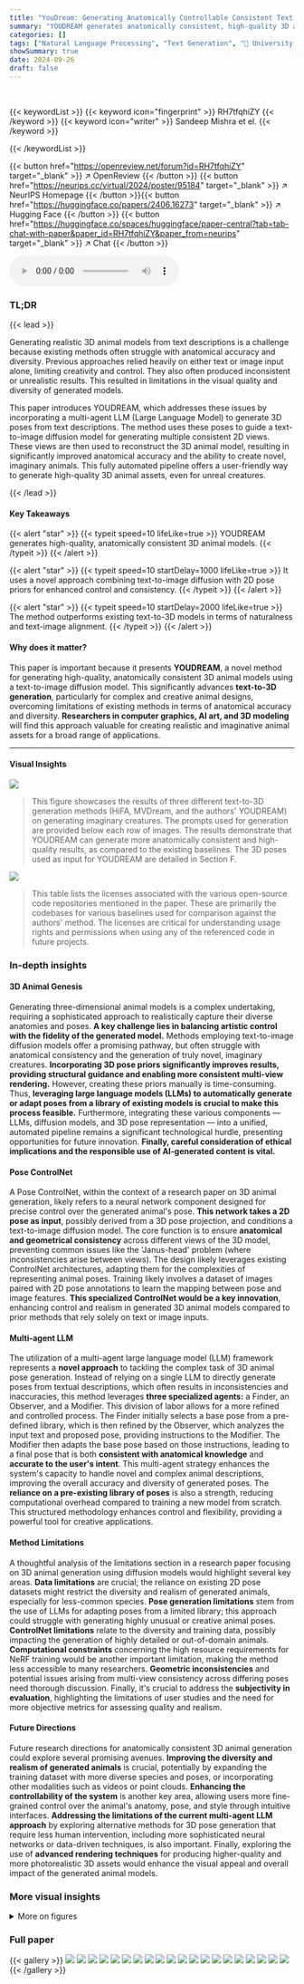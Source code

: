 ```yaml
---
title: "YouDream: Generating Anatomically Controllable Consistent Text-to-3D Animals"
summary: "YOUDREAM generates anatomically consistent, high-quality 3D animal models from text and 2D pose priors, pushing creative boundaries in text-to-3D generation."
categories: []
tags: ["Natural Language Processing", "Text Generation", "🏢 University of Texas at Austin",]
showSummary: true
date: 2024-09-26
draft: false
---
```


<br>

{{< keywordList >}}
{{< keyword icon="fingerprint" >}} RH7tfqhiZY {{< /keyword >}}
{{< keyword icon="writer" >}} Sandeep Mishra et el. {{< /keyword >}}
 
{{< /keywordList >}}

{{< button href="https://openreview.net/forum?id=RH7tfqhiZY" target="_blank" >}}
↗ OpenReview
{{< /button >}}
{{< button href="https://neurips.cc/virtual/2024/poster/95184" target="_blank" >}}
↗ NeurIPS Homepage
{{< /button >}}{{< button href="https://huggingface.co/papers/2406.16273" target="_blank" >}}
↗ Hugging Face
{{< /button >}}
{{< button href="https://huggingface.co/spaces/huggingface/paper-central?tab=tab-chat-with-paper&paper_id=RH7tfqhiZY&paper_from=neurips" target="_blank" >}}
↗ Chat
{{< /button >}}



<audio controls>
    <source src="https://ai-paper-reviewer.com/RH7tfqhiZY/podcast.wav" type="audio/wav">
    Your browser does not support the audio element.
</audio>


### TL;DR


{{< lead >}}

Generating realistic 3D animal models from text descriptions is a challenge because existing methods often struggle with anatomical accuracy and diversity.  Previous approaches relied heavily on either text or image input alone, limiting creativity and control.  They also often produced inconsistent or unrealistic results.  This resulted in limitations in the visual quality and diversity of generated models.



This paper introduces YOUDREAM, which addresses these issues by incorporating a multi-agent LLM (Large Language Model) to generate 3D poses from text descriptions.  The method uses these poses to guide a text-to-image diffusion model for generating multiple consistent 2D views.  These views are then used to reconstruct the 3D animal model, resulting in significantly improved anatomical accuracy and the ability to create novel, imaginary animals.  This fully automated pipeline offers a user-friendly way to generate high-quality 3D animal assets, even for unreal creatures.

{{< /lead >}}


#### Key Takeaways

{{< alert "star" >}}
{{< typeit speed=10 lifeLike=true >}} YOUDREAM generates high-quality, anatomically consistent 3D animal models. {{< /typeit >}}
{{< /alert >}}

{{< alert "star" >}}
{{< typeit speed=10 startDelay=1000 lifeLike=true >}} It uses a novel approach combining text-to-image diffusion with 2D pose priors for enhanced control and consistency. {{< /typeit >}}
{{< /alert >}}

{{< alert "star" >}}
{{< typeit speed=10 startDelay=2000 lifeLike=true >}} The method outperforms existing text-to-3D models in terms of naturalness and text-image alignment. {{< /typeit >}}
{{< /alert >}}

#### Why does it matter?
This paper is important because it presents **YOUDREAM**, a novel method for generating high-quality, anatomically consistent 3D animal models using a text-to-image diffusion model.  This significantly advances **text-to-3D generation**, particularly for complex and creative animal designs, overcoming limitations of existing methods in terms of anatomical accuracy and diversity.  **Researchers in computer graphics, AI art, and 3D modeling** will find this approach valuable for creating realistic and imaginative animal assets for a broad range of applications.

------
#### Visual Insights



![](https://ai-paper-reviewer.com/RH7tfqhiZY/figures_1_1.jpg)

> This figure showcases the results of three different text-to-3D generation methods (HiFA, MVDream, and the authors' YOUDREAM) on generating imaginary creatures.  The prompts used for generation are provided below each row of images.  The results demonstrate that YOUDREAM can generate more anatomically consistent and high-quality results, as compared to the existing baselines.  The 3D poses used as input for YOUDREAM are detailed in Section F.





![](https://ai-paper-reviewer.com/RH7tfqhiZY/tables_23_1.jpg)

> This table lists the licenses associated with the various open-source code repositories mentioned in the paper.  These are primarily the codebases for various baselines used for comparison against the authors' method. The licenses are critical for understanding usage rights and permissions when using any of the referenced code in future projects.





### In-depth insights


#### 3D Animal Genesis
Generating three-dimensional animal models is a complex undertaking, requiring a sophisticated approach to realistically capture their diverse anatomies and poses.  **A key challenge lies in balancing artistic control with the fidelity of the generated model.**  Methods employing text-to-image diffusion models offer a promising pathway, but often struggle with anatomical consistency and the generation of truly novel, imaginary creatures.  **Incorporating 3D pose priors significantly improves results, providing structural guidance and enabling more consistent multi-view rendering.**  However, creating these priors manually is time-consuming. Thus, **leveraging large language models (LLMs) to automatically generate or adapt poses from a library of existing models is crucial to make this process feasible.**  Furthermore, integrating these various components — LLMs, diffusion models, and 3D pose representation — into a unified, automated pipeline remains a significant technological hurdle, presenting opportunities for future innovation. **Finally, careful consideration of ethical implications and the responsible use of AI-generated content is vital.**

#### Pose ControlNet
A Pose ControlNet, within the context of a research paper on 3D animal generation, likely refers to a neural network component designed for precise control over the generated animal's pose.  **This network takes a 2D pose as input**, possibly derived from a 3D pose projection, and conditions a text-to-image diffusion model.  The core function is to ensure **anatomical and geometrical consistency** across different views of the 3D model, preventing common issues like the 'Janus-head' problem (where inconsistencies arise between views).  The design likely leverages existing ControlNet architectures, adapting them for the complexities of representing animal poses. Training likely involves a dataset of images paired with 2D pose annotations to learn the mapping between pose and image features.  **This specialized ControlNet would be a key innovation**, enhancing control and realism in generated 3D animal models compared to prior methods that rely solely on text or image inputs.

#### Multi-agent LLM
The utilization of a multi-agent large language model (LLM) framework represents a **novel approach** to tackling the complex task of 3D animal pose generation.  Instead of relying on a single LLM to directly generate poses from textual descriptions, which often results in inconsistencies and inaccuracies, this method leverages **three specialized agents:** a Finder, an Observer, and a Modifier.  This division of labor allows for a more refined and controlled process. The Finder initially selects a base pose from a pre-defined library, which is then refined by the Observer, which analyzes the input text and proposed pose, providing instructions to the Modifier. The Modifier then adapts the base pose based on those instructions, leading to a final pose that is both **consistent with anatomical knowledge** and **accurate to the user's intent**. This multi-agent strategy enhances the system's capacity to handle novel and complex animal descriptions, improving the overall accuracy and diversity of generated poses.  The **reliance on a pre-existing library of poses** is also a strength, reducing computational overhead compared to training a new model from scratch. This structured methodology enhances control and flexibility, providing a powerful tool for creative applications.

#### Method Limitations
A thoughtful analysis of the limitations section in a research paper focusing on 3D animal generation using diffusion models would highlight several key areas.  **Data limitations** are crucial; the reliance on existing 2D pose datasets might restrict the diversity and realism of generated animals, especially for less-common species.  **Pose generation limitations** stem from the use of LLMs for adapting poses from a limited library; this approach could struggle with generating highly unusual or creative animal poses.  **ControlNet limitations** relate to the diversity and training data, possibly impacting the generation of highly detailed or out-of-domain animals.  **Computational constraints** concerning the high resource requirements for NeRF training would be another important limitation, making the method less accessible to many researchers.  **Geometric inconsistencies** and potential issues arising from multi-view consistency across differing poses need thorough discussion.  Finally, it's crucial to address the **subjectivity in evaluation**, highlighting the limitations of user studies and the need for more objective metrics for assessing quality and realism.

#### Future Directions
Future research directions for anatomically consistent 3D animal generation could explore several promising avenues. **Improving the diversity and realism of generated animals** is crucial, potentially by expanding the training dataset with more diverse species and poses, or incorporating other modalities such as videos or point clouds.  **Enhancing the controllability of the system** is another key area, allowing users more fine-grained control over the animal's anatomy, pose, and style through intuitive interfaces.  **Addressing the limitations of the current multi-agent LLM approach** by exploring alternative methods for 3D pose generation that require less human intervention, including more sophisticated neural networks or data-driven techniques, is also important.  Finally, exploring the use of **advanced rendering techniques** for producing higher-quality and more photorealistic 3D assets would enhance the visual appeal and overall impact of the generated animal models.


### More visual insights

<details>
<summary>More on figures
</summary>


![](https://ai-paper-reviewer.com/RH7tfqhiZY/figures_1_2.jpg)

> This figure compares the 3D animal generation results of three different methods: HiFA, MVDream, and the authors' proposed method, YOUDREAM.  For each of several prompts describing fantastical creatures (e.g., a llama with octopus tentacles), the figure shows the 3D models generated by each method.  The results highlight YOUDREAM's ability to generate higher-quality, more anatomically consistent models, especially when compared to methods relying solely on text-based input. The 3D pose controls used by YOUDREAM are referenced, indicating the method's ability to achieve fine-grained control over the generated animal's anatomy.


![](https://ai-paper-reviewer.com/RH7tfqhiZY/figures_1_3.jpg)

> This figure showcases the results of three different text-to-3D animal generation methods: HiFA, MVDream, and the authors' proposed method, YOUDREAM.  Each row shows the same prompt given to all three methods, demonstrating that YOUDREAM, guided by both text and 3D pose, produces more realistic and creative results than the other methods which rely solely on text input.  The differences highlight YOUDREAM's ability to generate even unreal animals with complex anatomies.


![](https://ai-paper-reviewer.com/RH7tfqhiZY/figures_4_1.jpg)

> This figure illustrates the automatic pipeline for generating 3D animals using YOUDREAM. It starts with a user providing the name and pose description of the desired animal. A multi-agent large language model (LLM) then generates a 3D pose based on a library of existing animal poses. This 3D pose is used to generate 2D views via viewpoint sampling. These views are then fed into a ControlNet-guided diffusion model, which produces the final 3D animal model using NeRF rendering.  The pipeline is fully automated, requiring minimal human intervention.


![](https://ai-paper-reviewer.com/RH7tfqhiZY/figures_5_1.jpg)

> This figure shows examples of how the multi-agent LLM system modifies 3D poses of animals.  The system consists of three agents: Finder, Observer, and Modifier. The Finder selects an initial pose from a library based on the requested animal. The Observer analyzes the differences between the initial pose and the desired pose (described in text), suggesting necessary adjustments.  Finally, the Modifier applies those adjustments to the initial pose to generate a modified pose representing the desired animal in the specified pose. The figure visually demonstrates this process for three different animals: crocodile, spoonbill, and giraffe. Each example shows the desired animal, the initial pose selected by the Finder, and the final modified pose generated by the system.


![](https://ai-paper-reviewer.com/RH7tfqhiZY/figures_6_1.jpg)

> This figure compares the performance of YOUDREAM against three baseline methods (HIFA, Fantasia3D, and 3DFuse) on generating common animals from text descriptions.  The results show that YOUDREAM outperforms the baselines in terms of generating high-quality, anatomically consistent 3D animal models. While the baselines show inconsistencies in anatomy and geometry, YOUDREAM generates more realistic and accurate results.


![](https://ai-paper-reviewer.com/RH7tfqhiZY/figures_7_1.jpg)

> This figure compares the 3D animal generation results of three different methods: HiFA, MVDream, and the authors' proposed method, YOUDREAM.  Each row shows the results for a different animal prompt, demonstrating the ability of YOUDREAM to generate more realistic and imaginative creatures compared to the other two methods. The figure highlights the importance of using 3D pose control for generating high-quality, anatomically consistent animals.


![](https://ai-paper-reviewer.com/RH7tfqhiZY/figures_8_1.jpg)

> This figure shows an ablation study on the effects of using an initial shape and pose control in the YOUDREAM model.  It demonstrates the impact of each component on the quality of the generated 3D animal models. The results indicate that both initial shape and pose control are beneficial, with pose control being particularly important for maintaining 3D consistency across multiple views.


![](https://ai-paper-reviewer.com/RH7tfqhiZY/figures_8_2.jpg)

> This ablation study demonstrates the impact of different scheduling techniques on the quality of generated images.  The results indicate that using only guidance scaling or only control scaling leads to unnatural color artifacts in the generated images. The use of neither scaling technique results in artifacts, such as grass appearing at the feet of the elephant, likely due to the lower diversity of the ControlNet compared to the Stable Diffusion model used.


![](https://ai-paper-reviewer.com/RH7tfqhiZY/figures_13_1.jpg)

> This figure demonstrates the versatility of the YOUDREAM model by showcasing its ability to generate images of animals with various styles and compositional elements.  The top row shows the input prompts. The subsequent rows illustrate variations in the generated images based on different styles and compositions, all while maintaining a good level of detail and realism. This highlights the model's ability to incorporate diverse artistic directions, not solely relying on a single, literal interpretation of the text prompt.


![](https://ai-paper-reviewer.com/RH7tfqhiZY/figures_13_2.jpg)

> This figure compares the performance of a single Large Language Model (LLM) against a multi-agent LLM system for generating 3D animal poses.  The comparison is shown for three different animals: a hippopotamus, a greater flamingo, and a horse. For each animal, the figure displays the 2D projection of the 3D pose generated by both methods. The visual difference highlights the improved pose generation quality achieved through the multi-agent approach.


![](https://ai-paper-reviewer.com/RH7tfqhiZY/figures_14_1.jpg)

> This figure compares the performance of YOUDREAM's TetraPose ControlNet against OpenPose ControlNet for generating images of animals.  It shows that, unlike YOUDREAM, the OpenPose ControlNet either fails to follow the provided pose control or generates images with unnatural anatomical features.  The example images provided are of a gazelle, a horse, and a baboon.


![](https://ai-paper-reviewer.com/RH7tfqhiZY/figures_14_2.jpg)

> This figure compares the results of three different text-to-3D animal generation methods: HiFA, MVDream, and the authors' proposed method, YOUDREAM.  Each row shows the generated 3D models for a different animal based on a textual description provided as a prompt.  The purpose is to demonstrate that YOUDREAM, which incorporates 3D pose controls, can generate more imaginative and anatomically consistent results, especially compared to methods that rely solely on text prompts.


![](https://ai-paper-reviewer.com/RH7tfqhiZY/figures_15_1.jpg)

> This figure demonstrates the robustness of the YOUDREAM model to different random seeds.  Four different images of a tiger are shown, each generated using a different random seed. While the overall pose and general characteristics of the tiger remain consistent, minor variations appear in details like the exact pattern and coloring of its stripes, and the expression on its face. This illustrates that YOUDREAM produces similar but not identical results when provided with different random seeds, thereby showcasing its stability while preserving creative diversity.


![](https://ai-paper-reviewer.com/RH7tfqhiZY/figures_15_2.jpg)

> This figure compares different scheduling strategies for guidance and control in the training process of the proposed model.  The results suggest that using a cosine schedule for both guidance and control leads to oversaturation, while a cosine schedule for guidance and a linear schedule for control results in over-smoothed textures. The best results are obtained using a linear schedule for both.


![](https://ai-paper-reviewer.com/RH7tfqhiZY/figures_16_1.jpg)

> This figure demonstrates the impact of using the LRGB loss function in the YOUDREAM model. The left panels show results without LRGB, exhibiting hollow geometry and flickering artifacts, especially noticeable in the elephant's trunk and tiger's chin.  The right panels present results with LRGB, showing improved geometry and reduced flickering.  The highlighted regions show the areas where the artifacts are most apparent.


![](https://ai-paper-reviewer.com/RH7tfqhiZY/figures_16_2.jpg)

> The figure compares the results of the proposed method, YOUDREAM, and the baseline method, MVDream, in generating images of a pangolin and a giraffe.  The comparison highlights YOUDREAM's superior ability to generate more realistic and texturally accurate animal models compared to MVDream.


![](https://ai-paper-reviewer.com/RH7tfqhiZY/figures_17_1.jpg)

> This figure compares the 3D animal generation results of the proposed YOUDREAM method and the baseline method 3DFauna.  The top row shows an input image of an elephant and a tiger for the 3DFauna method, and the corresponding generated 3D models. The bottom row shows the input pose (a skeleton) for the YOUDREAM method, and the generated 3D models for the elephant and tiger.  The comparison highlights that YOUDREAM produces 3D models with significantly more detailed geometry compared to 3DFauna.


![](https://ai-paper-reviewer.com/RH7tfqhiZY/figures_17_2.jpg)

> This figure compares YOUDREAM against several other text-to-3D generation methods (Stable Dreamfusion, ProlificDreamer, and LucidDreamer). It demonstrates that YOUDREAM produces superior results in terms of image quality and adherence to the text prompt. The comparison is performed by showing the front and side views of two different animals generated using each method. The two animals are an elephant and a llama with octopus tentacles.


![](https://ai-paper-reviewer.com/RH7tfqhiZY/figures_18_1.jpg)

> This figure shows the results of generating out-of-distribution (OOD) assets using the proposed automatic pipeline.  The pipeline uses a multi-agent large language model (LLM) to generate 3D poses for animals not included in the initial training data.  The figure demonstrates how the LLM selects an existing animal pose as a starting point and modifies it to create the desired OOD animal. Specifically, it shows that a roseate spoonbill pose is used as a basis for generating the clownfish pose, and a German shepherd pose is used to generate the four-legged tarantula pose.  The resulting 3D models are then generated using these modified poses.


![](https://ai-paper-reviewer.com/RH7tfqhiZY/figures_18_2.jpg)

> This figure demonstrates the impact of increasing the resolution of the Neural Radiance Field (NeRF) used in the 3D animal generation process. By doubling the dimensions of the NeRF (from 128x128x128 to 256x256x256), a significant improvement in the sharpness and detail of the generated 3D tiger model is observed. This suggests that higher-resolution NeRFs can lead to more realistic and visually appealing 3D animal models, even without adjusting other hyperparameters.


![](https://ai-paper-reviewer.com/RH7tfqhiZY/figures_19_1.jpg)

> This figure compares the results of generating imaginary creatures using three different methods: HiFA, MVDream, and the authors' proposed method, YOUDREAM.  The input for each method is a text prompt describing an unusual creature (e.g., a llama with an octopus body).  The figure shows that YOUDREAM is superior in generating high-quality, anatomically consistent results that are more closely aligned with the user's creative intent compared to the other methods. The 3D pose controls utilized by YOUDREAM for the creation of these images are further explained in section F of the paper. 


![](https://ai-paper-reviewer.com/RH7tfqhiZY/figures_21_1.jpg)

> This figure demonstrates the ability of the YOUDREAM model to generate imaginary creatures based on artistic text prompts and 3D pose controls.  It compares the results of YOUDREAM to those of two other methods, HiFA and MVDream, highlighting YOUDREAM's superior ability to generate anatomically consistent and visually compelling results, especially for unreal creatures that are difficult to describe solely through text. The 3D pose controls, detailed in section F of the paper, provide a crucial element of artistic control for YOUDREAM.


![](https://ai-paper-reviewer.com/RH7tfqhiZY/figures_22_1.jpg)

> This figure shows examples of how the multi-agent large language model (LLM) system modifies 3D poses of animals.  The system consists of three agents: a Finder, an Observer, and a Modifier. The Finder selects a base animal pose from a library that's similar to the target animal. The Observer then analyzes the differences between the base pose and the desired animal and pose, generating instructions for the Modifier. Finally, the Modifier adjusts the base pose to match the target animal and pose. The figure showcases this process for several animals, illustrating the system's ability to generate realistic and diverse poses.


![](https://ai-paper-reviewer.com/RH7tfqhiZY/figures_23_1.jpg)

> This figure demonstrates the robustness of the YOUDREAM model to different random seeds.  Four different images of a tiger are shown, each generated with a different random seed. While the overall pose and structure of the tiger remain consistent, subtle variations in the details, such as the stripes and facial features, are observed. This highlights the ability of YOUDREAM to consistently generate high-quality results even when dealing with stochastic components of the model.


</details>






### Full paper

{{< gallery >}}
<img src="https://ai-paper-reviewer.com/RH7tfqhiZY/1.png" class="grid-w50 md:grid-w33 xl:grid-w25" />
<img src="https://ai-paper-reviewer.com/RH7tfqhiZY/2.png" class="grid-w50 md:grid-w33 xl:grid-w25" />
<img src="https://ai-paper-reviewer.com/RH7tfqhiZY/3.png" class="grid-w50 md:grid-w33 xl:grid-w25" />
<img src="https://ai-paper-reviewer.com/RH7tfqhiZY/4.png" class="grid-w50 md:grid-w33 xl:grid-w25" />
<img src="https://ai-paper-reviewer.com/RH7tfqhiZY/5.png" class="grid-w50 md:grid-w33 xl:grid-w25" />
<img src="https://ai-paper-reviewer.com/RH7tfqhiZY/6.png" class="grid-w50 md:grid-w33 xl:grid-w25" />
<img src="https://ai-paper-reviewer.com/RH7tfqhiZY/7.png" class="grid-w50 md:grid-w33 xl:grid-w25" />
<img src="https://ai-paper-reviewer.com/RH7tfqhiZY/8.png" class="grid-w50 md:grid-w33 xl:grid-w25" />
<img src="https://ai-paper-reviewer.com/RH7tfqhiZY/9.png" class="grid-w50 md:grid-w33 xl:grid-w25" />
<img src="https://ai-paper-reviewer.com/RH7tfqhiZY/10.png" class="grid-w50 md:grid-w33 xl:grid-w25" />
<img src="https://ai-paper-reviewer.com/RH7tfqhiZY/11.png" class="grid-w50 md:grid-w33 xl:grid-w25" />
<img src="https://ai-paper-reviewer.com/RH7tfqhiZY/12.png" class="grid-w50 md:grid-w33 xl:grid-w25" />
<img src="https://ai-paper-reviewer.com/RH7tfqhiZY/13.png" class="grid-w50 md:grid-w33 xl:grid-w25" />
<img src="https://ai-paper-reviewer.com/RH7tfqhiZY/14.png" class="grid-w50 md:grid-w33 xl:grid-w25" />
<img src="https://ai-paper-reviewer.com/RH7tfqhiZY/15.png" class="grid-w50 md:grid-w33 xl:grid-w25" />
<img src="https://ai-paper-reviewer.com/RH7tfqhiZY/16.png" class="grid-w50 md:grid-w33 xl:grid-w25" />
<img src="https://ai-paper-reviewer.com/RH7tfqhiZY/17.png" class="grid-w50 md:grid-w33 xl:grid-w25" />
<img src="https://ai-paper-reviewer.com/RH7tfqhiZY/18.png" class="grid-w50 md:grid-w33 xl:grid-w25" />
<img src="https://ai-paper-reviewer.com/RH7tfqhiZY/19.png" class="grid-w50 md:grid-w33 xl:grid-w25" />
<img src="https://ai-paper-reviewer.com/RH7tfqhiZY/20.png" class="grid-w50 md:grid-w33 xl:grid-w25" />
{{< /gallery >}}